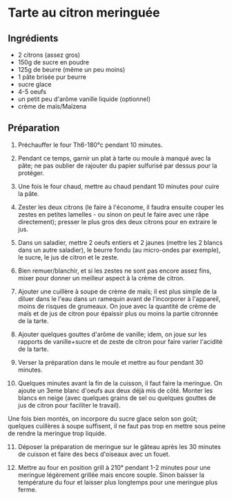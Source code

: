 # Tarte au citron meringuée

## Ingrédients

- 2 citrons (assez gros)
- 150g de sucre en poudre
- 125g de beurre (même un peu moins)
- 1 pâte brisée pur beurre
- sucre glace
- 4-5 oeufs
- un petit peu d'arôme vanille liquide (optionnel)
- crème de maïs/Maïzena

## Préparation

1. Préchauffer le four Th6-180°c pendant 10 minutes.

2. Pendant ce temps, garnir un plat à tarte ou moule à manqué avec la pâte; ne pas oublier de rajouter du papier sulfurisé par dessus pour la protéger.

3. Une fois le four chaud, mettre au chaud pendant 10 minutes pour cuire la pâte.

4. Zester les deux citrons (le faire à l'économe, il faudra ensuite couper les zestes en petites lamelles - ou sinon on peut le faire avec une râpe directement); presser le plus gros des deux citrons pour en extraire le jus.

5. Dans un saladier, mettre 2 oeufs entiers et 2 jaunes (mettre les 2 blancs dans un autre saladier), le beurre fondu (au micro-ondes par exemple), le sucre, le jus de citron et le zeste.

6. Bien remuer/blanchir, et si les zestes ne sont pas encore assez fins, mixer pour donner un meilleur aspect à la crème de citron.

7. Ajouter une cuillère à soupe de crème de maïs; il est plus simple de la diluer dans le l'eau dans un ramequin avant de l'incorporer à l'appareil, moins de risques de grumeaux. 
On joue avec la quantité de crème de maïs et de jus de citron pour épaissir plus ou moins la partie citronnée de la tarte.

8. Ajouter quelques gouttes d'arôme de vanille; idem, on joue sur les rapports de vanille+sucre et de zeste de citron pour faire varier l'acidité de la tarte.

9. Verser la préparation dans le moule et mettre au four pendant 30 minutes.

10. Quelques minutes avant la fin de la cuisson, il faut faire la meringue. On ajoute un 3eme blanc d'oeufs aux deux déjà mis de côté. Monter les blancs en neige (avec quelques grains de sel ou quelques gouttes de jus de citron pour faciliter le travail).

Une fois bien montés, on incorpore du sucre glace selon son goût; quelques cuillères à soupe suffisent, il ne faut pas trop en mettre sous peine de rendre la meringue trop liquide.

11. Déposer la préparation de meringue sur le gâteau après les 30 minutes de cuisson et faire des becs d'oiseaux avec un fouet.

12. Mettre au four en position grill à 210° pendant 1-2 minutes pour une meringue légèrement grillée mais encore souple. Sinon baisser la température du four et laisser plus longtemps pour une meringue plus ferme.